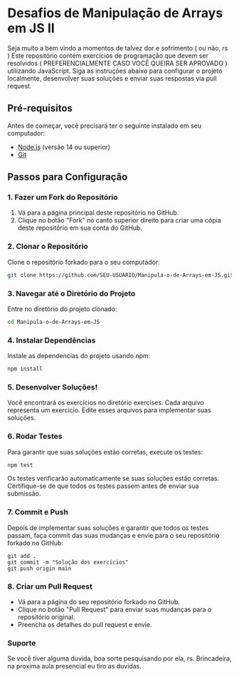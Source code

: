 # Desafios de Manipulação de Arrays em JS II

Seja muito a bem vindo a momentos de talvez dor e sofrimento ( ou não, rs ) Este repositório contém exercícios de programação que devem ser resolvidos ( PREFERENCIALMENTE CASO VOCÊ QUEIRA SER APROVADO ) utilizando JavaScript. Siga as instruções abaixo para configurar o projeto localmente, desenvolver suas soluções e enviar suas respostas via pull request.

## Pré-requisitos

Antes de começar, você precisará ter o seguinte instalado em seu computador:

- [Node.js](https://nodejs.org/) (versão 14 ou superior)
- [Git](https://git-scm.com/)

## Passos para Configuração

### 1. Fazer um Fork do Repositório

1. Vá para a página principal deste repositório no GitHub.
2. Clique no botão "Fork" no canto superior direito para criar uma cópia deste repositório em sua conta do GitHub.

### 2. Clonar o Repositório

Clone o repositório forkado para o seu computador:

```bash
git clone https://github.com/SEU-USUARIO/Manipula-o-de-Arrays-em-JS.git
```
### 3. Navegar até o Diretório do Projeto
   Entre no diretório do projeto clonado:

```bash
cd Manipula-o-de-Arrays-em-JS
```

### 4. Instalar Dependências
Instale as dependencias do projeto usando npm:

```bash
npm install
```

### 5. Desenvolver Soluções!
Você encontrará os exercícios no diretório exercises. Cada arquivo representa um exercício. Edite esses arquivos para implementar suas soluções.

### 6. Rodar Testes
Para garantir que suas soluções estão corretas, execute os testes:

 ```bash
npm test
```
Os testes verificarão automaticamente se suas soluções estão corretas. Certifique-se de que todos os testes passem antes de enviar sua submissão.

### 7. Commit e Push
Depois de implementar suas soluções e garantir que todos os testes passam, faça commit das suas mudanças e envie para o seu repositório forkado no GitHub:

```
git add .
git commit -m "Solução dos exercícios"
git push origin main
```
### 8. Criar um Pull Request
- Vá para a página do seu repositório forkado no GitHub.
- Clique no botão "Pull Request" para enviar suas mudanças para o repositório original.
- Preencha os detalhes do pull request e envie.

### Suporte
Se você tiver alguma duvida, boa sorte pesquisando por ela, rs.
Brincadeira, na proxima aula presencial eu tiro as duvidas.